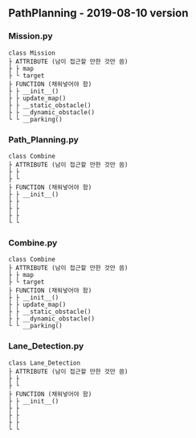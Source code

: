 ## PathPlanning - 2019-08-10 version

### Mission.py
```
class Mission
├ ATTRIBUTE (남이 접근할 만한 것만 씀)
├ ├ map
├ └ target
├ FUNCTION (채워넣어야 함)
├ ├ __init__()
├ ├ update_map()
├ ├ __static_obstacle()
├ ├ __dynamic_obstacle()
└ └ __parking()
```

### Path_Planning.py
```
class Combine
├ ATTRIBUTE (남이 접근할 만한 것만 씀)
├ ├ 
├ └ 
├ FUNCTION (채워넣어야 함)
├ ├ __init__()
├ ├ 
├ ├ 
├ ├ 
└ └ 
```

### Combine.py
```
class Combine
├ ATTRIBUTE (남이 접근할 만한 것만 씀)
├ ├ map
├ └ target
├ FUNCTION (채워넣어야 함)
├ ├ __init__()
├ ├ update_map()
├ ├ __static_obstacle()
├ ├ __dynamic_obstacle()
└ └ __parking()
```


### Lane_Detection.py
```
class Lane_Detection
├ ATTRIBUTE (남이 접근할 만한 것만 씀)
├ ├
├ └ 
├ FUNCTION (채워넣어야 함)
├ ├ __init__()
├ ├
├ ├ 
├ ├
└ └ 
```
